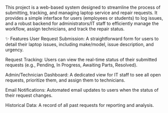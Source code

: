 This project is a web-based system designed to streamline the process of submitting, tracking, and managing laptop service and repair requests. It provides a simple interface for users (employees or students) to log issues, and a robust backend for administrators/IT staff to efficiently manage the workflow, assign technicians, and track the repair status.

✨ Features
User Request Submission: A straightforward form for users to detail their laptop issues, including make/model, issue description, and urgency.

Request Tracking: Users can view the real-time status of their submitted requests (e.g., Pending, In Progress, Awaiting Parts, Resolved).

Admin/Technician Dashboard: A dedicated view for IT staff to see all open requests, prioritize them, and assign them to technicians.

Email Notifications: Automated email updates to users when the status of their request changes.

Historical Data: A record of all past requests for reporting and analysis.
